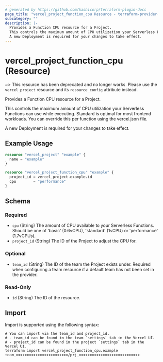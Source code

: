 ```yaml
---
# generated by https://github.com/hashicorp/terraform-plugin-docs
page_title: "vercel_project_function_cpu Resource - terraform-provider-vercel"
subcategory: ""
description: |-
  Provides a Function CPU resource for a Project.
  This controls the maximum amount of CPU utilization your Serverless Functions can use while executing. Standard is optimal for most frontend workloads. You can override this per function using the vercel.json file.
  A new Deployment is required for your changes to take effect.
---
```


# vercel_project_function_cpu (Resource)

~> This resource has been deprecated and no longer works. Please use the `vercel_project` resource and its `resource_config` attribute instead.

Provides a Function CPU resource for a Project.

This controls the maximum amount of CPU utilization your Serverless Functions can use while executing. Standard is optimal for most frontend workloads. You can override this per function using the vercel.json file.

A new Deployment is required for your changes to take effect.

## Example Usage

```terraform
resource "vercel_project" "example" {
  name = "example"
}

resource "vercel_project_function_cpu" "example" {
  project_id = vercel_project.example.id
  cpu        = "performance"
}
```

<!-- schema generated by tfplugindocs -->
## Schema

### Required

- `cpu` (String) The amount of CPU available to your Serverless Functions. Should be one of 'basic' (0.6vCPU), 'standard' (1vCPU) or 'performance' (1.7vCPUs).
- `project_id` (String) The ID of the Project to adjust the CPU for.

### Optional

- `team_id` (String) The ID of the team the Project exists under. Required when configuring a team resource if a default team has not been set in the provider.

### Read-Only

- `id` (String) The ID of the resource.

## Import

Import is supported using the following syntax:

```shell
# You can import via the team_id and project_id.
# - team_id can be found in the team `settings` tab in the Vercel UI.
# - project_id can be found in the project `settings` tab in the Vercel UI.
terraform import vercel_project_function_cpu.example team_xxxxxxxxxxxxxxxxxxxxxxxx/prj_xxxxxxxxxxxxxxxxxxxxxxxxxxxx
```
